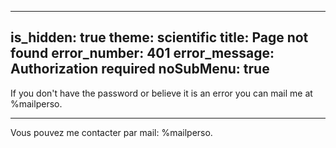 -----
is_hidden: true
theme: scientific
title: Page not found
error_number: 401
error_message: Authorization required
noSubMenu: true
-----
If you don't have the password or believe it is an error you can mail me at %mailperso.

---

Vous pouvez me contacter par mail: %mailperso.
